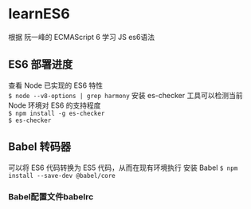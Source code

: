 # learnES6
根据 阮一峰的 ECMAScript 6 学习 JS es6语法
## ES6 部署进度
查看 Node 已实现的 ES6 特性<br>	
```$ node --v8-options | grep harmony```
安装 es-checker 工具可以检测当前 Node 环境对 ES6 的支持程度<br>
```$ npm install -g es-checker```<br>
```$ es-checker```
## Babel 转码器
可以将 ES6 代码转换为 ES5 代码，从而在现有环境执行
安装 Babel
```$ npm install --save-dev @babel/core```
### Babel配置文件babelrc











